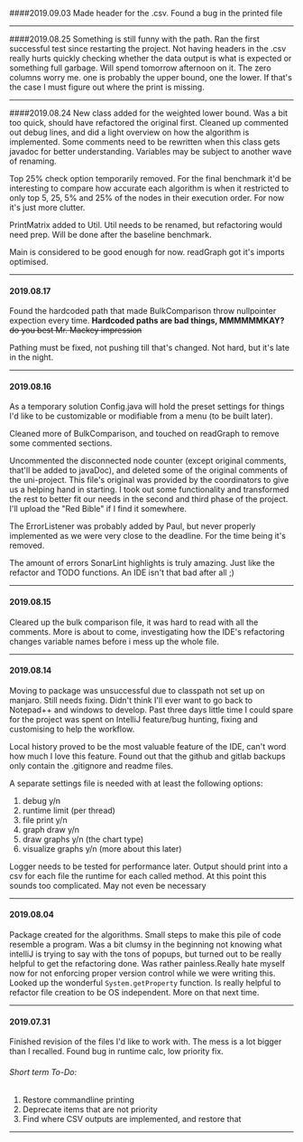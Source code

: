 
####2019.09.03
Made header for the .csv.
Found a bug in the printed file 

----
####2019.08.25
Something is still funny with the path. Ran the first successful test since restarting the project. Not having headers in the .csv really hurts quickly checking whether the data output is what is expected or something full garbage. Will spend tomorrow afternoon on it. The zero columns worry me. one is probably the upper bound, one the lower. If that's the case I must figure out where the print is missing.   

----
####2019.08.24
New class added for the weighted lower bound. Was a bit too quick, should have refactored the original first. Cleaned up commented out debug lines, and did a light overview on how the algorithm is implemented. Some comments need to be rewritten when this class gets javadoc for better understanding. Variables may be subject to another wave of renaming.

Top 25% check option temporarily removed. For the final benchmark it'd be interesting to compare how accurate each algorithm is when it restricted to only top 5, 25, 5% and 25% of the nodes in their execution order. For now it's just more clutter.

PrintMatrix added to Util. Util needs to be renamed, but refactoring would need prep. Will be done after the baseline benchmark.

Main is considered to be good enough for now.
readGraph got it's imports optimised.
 
----
#### 2019.08.17
Found the hardcoded path that made BulkComparison throw nullpointer expection every time. **Hardcoded paths are bad things, MMMMMMKAY?** ~~do you best Mr. Mackey impression~~

Pathing must be fixed, not pushing till that's changed. Not hard, but it's late in the night.

----
#### 2019.08.16
As a temporary solution Config.java will hold the preset settings for things I'd like to be customizable or modifiable from a menu (to be built later).

Cleaned more of BulkComparison, and touched on readGraph to remove some commented sections.

Uncommented the disconnected node counter (except original comments, that'll be added to javaDoc), and deleted some of the original comments of the uni-project. This file's original was provided by the coordinators to give us a helping hand in starting. I took out some functionality and transformed the rest to better fit our needs in the second and third phase of the project. I'll upload the "Red Bible" if I find it somewhere.

The ErrorListener was probably added by Paul, but never properly implemented as we were very close to the deadline. For the time being it's removed.

The amount of errors SonarLint highlights is truly amazing. Just like the refactor and TODO functions. An IDE isn't that bad after all ;)
  

----
#### 2019.08.15
Cleared up the bulk comparison file, it was hard to read with all the comments. More is about to come, investigating how the IDE's refactoring changes variable names before i mess up the whole file.

----
#### 2019.08.14
Moving to package was unsuccessful due to classpath not set up on manjaro. Still needs fixing.
Didn't think I'll ever want to go back to Notepad++ and windows to develop. Past three days little time I could spare for the project was spent on IntelliJ feature/bug hunting, fixing and customising to help the workflow.

Local history proved to be the most valuable feature of the IDE, can't word how much I love this feature.
Found out that the github and gitlab backups only contain the .gitignore and readme files.

A separate settings file is needed with at least the following options:
1. debug y/n
2. runtime limit (per thread)
3. file print y/n
4. graph draw y/n
5. draw graphs y/n (the chart type)
6. visualize graphs y/n (more about this later)

Logger needs to be tested for performance later. Output should print into a csv for each file the runtime for each called method. At this point this sounds too complicated. May not even be necessary

----
#### 2019.08.04
Package created for the algorithms. Small steps to make this pile of code resemble a program. Was a bit clumsy in the beginning not knowing what intelliJ is trying to say with the tons of popups, but turned out to be really helpful to get the refactoring done. Was rather painless.Really hate myself now for not enforcing proper version control while we were writing this.<br>
Looked up the wonderful `System.getProperty` function. Is really helpful to refactor file creation to be OS independent. More on that next time.   
 
----
#### 2019.07.31
Finished revision of the files I'd like to work with. The mess is a lot bigger than I recalled.
Found bug in runtime calc, low priority fix.
###### Short term To-Do: <br>
1. Restore commandline printing
2. Deprecate items that are not priority
3. Find where CSV outputs are implemented, and restore that
----